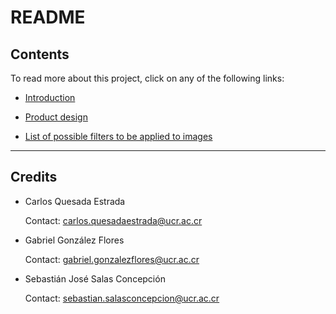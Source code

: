 # README

## **Contents**

To read more about this project, click on any of the following links:

* [Introduction](./documents/Introduction.md)

* [Product design](./documents/Product_design.md)

* [List of possible filters to be applied to images](./documents/Possible_filters_to_implement.md)

-------------------------------------

## **Credits**

* Carlos Quesada Estrada
  
  Contact: carlos.quesadaestrada@ucr.ac.cr
  
* Gabriel González Flores
  
  Contact: gabriel.gonzalezflores@ucr.ac.cr

* Sebastián José Salas Concepción
  
  Contact: sebastian.salasconcepcion@ucr.ac.cr
